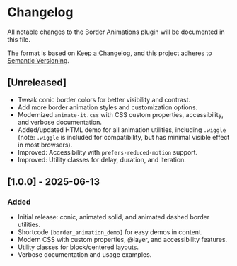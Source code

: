 # Changelog

All notable changes to the Border Animations plugin will be documented in this file.

The format is based on [Keep a Changelog](https://keepachangelog.com/en/1.0.0/), and this project adheres to [Semantic Versioning](https://semver.org/spec/v2.0.0.html).

## [Unreleased]
- Tweak conic border colors for better visibility and contrast.
- Add more border animation styles and customization options.
- Modernized `animate-it.css` with CSS custom properties, accessibility, and verbose documentation.
- Added/updated HTML demo for all animation utilities, including `.wiggle` (note: `.wiggle` is included for compatibility, but has minimal visible effect in most browsers).
- Improved: Accessibility with `prefers-reduced-motion` support.
- Improved: Utility classes for delay, duration, and iteration.

## [1.0.0] - 2025-06-13
### Added
- Initial release: conic, animated solid, and animated dashed border utilities.
- Shortcode `[border_animation_demo]` for easy demos in content.
- Modern CSS with custom properties, @layer, and accessibility features.
- Utility classes for block/centered layouts.
- Verbose documentation and usage examples.

